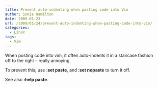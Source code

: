```yaml
---
title: Prevent auto-indenting when pasting code into Vim
author: Sonia Hamilton
date: 2009-01-23
url: /2009/01/24/prevent-auto-indenting-when-pasting-code-into-vim/
categories:
  - Linux
tags:
  - Vim
---
```

When posting code into vim, it often auto-indents it in a staircase fashion off to the right &#8211; really annoying.

To prevent this, use **:set paste**, and **:set nopaste** to turn it off.

See also **:help paste**.
